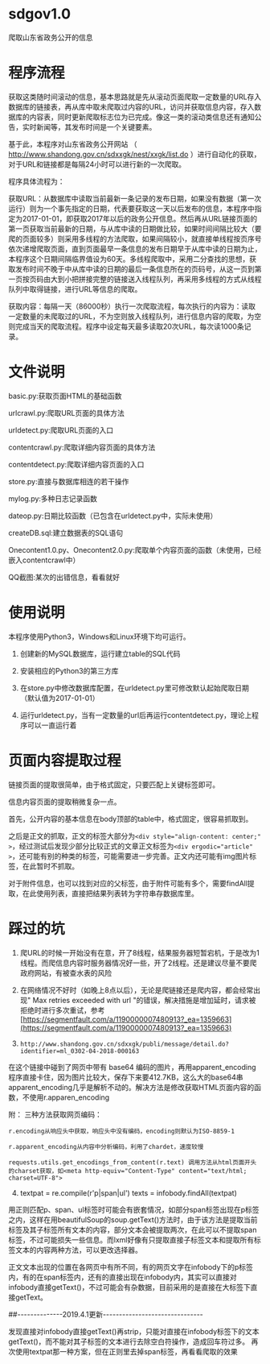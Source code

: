 # sdgov1.0
爬取山东省政务公开的信息

# 程序流程

获取这类随时间滚动的信息，基本思路就是先从滚动页面爬取一定数量的URL存入数据库的链接表，再从库中取未爬取过内容的URL，访问并获取信息内容，存入数据库的内容表，同时更新爬取标志位为已完成。像这一类的滚动类信息还有通知公告，实时新闻等，其发布时间是一个关键要素。

基于此，本程序对山东省政务公开网站 （ http://www.shandong.gov.cn/sdxxgk/nest/xxgk/list.do ）进行自动化的获取，对于URL和链接都是每隔24小时可以进行新的一次爬取。

程序具体流程为：

获取URL：从数据库中读取当前最新一条记录的发布日期，如果没有数据（第一次运行）则为一个事先指定的日期，代表要获取这一天以后发布的信息，本程序中指定为2017-01-01，即获取2017年以后的政务公开信息。然后再从URL链接页面的第一页获取当前最新的日期，与从库中读的日期做比较，如果时间间隔比较大（要爬的页面较多）则采用多线程的方法爬取，如果间隔较小，就直接单线程按页序号依次递增爬取页面，直到页面最早一条信息的发布日期早于从库中读的日期为止，本程序这个日期间隔临界值设为60天。多线程爬取中，采用二分查找的思想，获取发布时间不晚于中从库中读的日期的最后一条信息所在的页码号，从这一页到第一页按页码由大到小把拼接完整的链接送入线程队列，再采用多线程的方式从线程队列中取得链接，进行URL等信息的爬取。


获取内容：每隔一天（86000秒）执行一次爬取流程，每次执行的内容为：读取一定数量的未爬取过的URL，不为空则放入线程队列，进行信息内容的爬取，为空则完成当天的爬取流程。程序中设定每天最多读取20次URL，每次读1000条记录。


# 文件说明

basic.py:获取页面HTML的基础函数

urlcrawl.py:爬取URL页面的具体方法

urldetect.py:爬取URL页面的入口

contentcrawl.py:爬取详细内容页面的具体方法

contentdetect.py:爬取详细内容页面的入口

store.py:直接与数据库相连的若干操作

mylog.py:多种日志记录函数

dateop.py:日期比较函数（已包含在urldetect.py中，实际未使用）

createDB.sql:建立数据表的SQL语句

Onecontent1.0.py、Onecontent2.0.py:爬取单个内容页面的函数（未使用，已经嵌入contentcrawl中）

QQ截图:某次的出错信息，看看就好


# 使用说明

本程序使用Python3，Windows和Linux环境下均可运行。

1. 创建新的MySQL数据库，运行建立table的SQL代码

2. 安装相应的Python3的第三方库

3. 在store.py中修改数据库配置，在urldetect.py里可修改默认起始爬取日期（默认值为2017-01-01）

4. 运行urldetect.py，当有一定数量的url后再运行contentdetect.py，理论上程序可以一直运行着

# 页面内容提取过程

链接页面的提取很简单，由于格式固定，只要匹配上关键标签即可。

信息内容页面的提取稍微复杂一点。

首先，公开内容的基本信息在body顶部的table中，格式固定，很容易抓取到。

之后是正文的抓取，正文的标签大部分为`<div style="align-content: center;" >`，经过测试后发现少部分比较正式的文章正文标签为`<div ergodic="article" >`，还可能有别的种类的标签，可能需要进一步完善。正文内还可能有img图片标签，在此暂时不抓取。

对于附件信息，也可以找到对应的父标签，由于附件可能有多个，需要findAll提取，在此使用列表，直接把结果列表转为字符串存数据库里。


# 踩过的坑


1. 爬URL的时候一开始没有在意，开了8线程，结果服务器短暂宕机，于是改为1线程。而爬信息内容时服务器情况好一些，开了2线程。还是建议尽量不要爬政府网站，有被查水表的风险


2. 在网络情况不好时（如晚上8点以后），无论是爬链接还是爬内容，都会经常出现" Max retries exceeded with url "的错误，解决措施是增加延时，请求被拒绝时进行多次重试，参考 [https://segmentfault.com/a/1190000007480913?_ea=1359663](https://segmentfault.com/a/1190000007480913?_ea=1359663)



3. `http://www.shandong.gov.cn/sdxxgk/publi/message/detail.do?identifier=ml_0302-04-2018-000163`

在这个链接中碰到了网页中带有 base64 编码的图片，再用apparent\_encoding程序直接卡住，因为图片比较大，保存下来要412.7KB，这么大的base64串apparent\_encoding几乎是解析不动的。解决方法是修改获取HTML页面内容的函数，不使用r.apparen\_encoding

附：
	三种方法获取网页编码：
	
	r.encoding从响应头中获取，响应头中没有编码，encoding则默认为ISO-8859-1
	
	r.apparent_encoding从内容中分析编码，利用了chardet，速度较慢
	
	requests.utils.get_encodings_from_content(r.text) 调用方法从html页面开头
	的charset获取，如<meta http-equiv="Content-Type" content="text/html; charset=UTF-8">



4.  
	textpat = re.compile(r'p|span|ul')
    texts = infobody.findAll(textpat)

用正则匹配p、span、ul标签时可能会有嵌套情况，如部分span标签出现在p标签之内，这样在用beautifulSoup的soup.getText()方法时，由于该方法是提取当前标签及其子标签所有文本的内容，部分文本会被提取两次，在此可以不提取span标签，不过可能损失一些信息。而lxml好像有只提取直接子标签文本和提取所有标签文本的内容两种方法，可以更改选择器。

正文文本出现的位置在各网页中有所不同，有的网页文字在infobody下的p标签内，有的在span标签内，还有的直接出现在infobody内，其实可以直接对infobody直接getText()，不过可能会有杂数据，目前采用的是直接在大标签下直接getText。



##--------------2019.4.1更新-------------------------------

发现直接对infobody直接getText()再strip，只能对直接在infobody标签下的文本getText()，而不能对其子标签的文本进行去除空白符操作，造成回车符过多。 再次使用textpat那一种方案，但在正则里去掉span标签，再看看爬取的效果